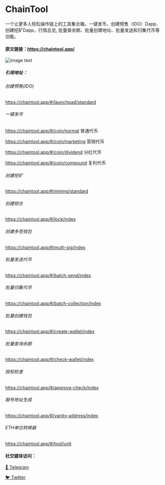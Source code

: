 # ChainTool
一个让更多人轻松操作链上的工具集合箱，一键发币、创建预售（IDO）Dapp、创建挖矿Dapp，行情总览, 批量查余额、批量创建地址、批量发送和归集代币等功能。

#### 原文链接：https://chaintool.app/

![image text](https://github.com/chaintoolapp/ChainTool/blob/main/img/web.PNG "web view")

##### 引用地址：

###### 创建预售(IDO)
https://chaintool.app/#/launchpad/standard 

###### 一键发币
https://chaintool.app/#/coin/normal  普通代币

https://chaintool.app/#/coin/marketing 营销代币

https://chaintool.app/#/coin/dividend  分红代币

https://chaintool.app/#/coin/compound  复利代币

###### 创建挖矿
https://chaintool.app/#/mining/standard

###### 创建锁仓
https://chaintool.app/#/lock/index

###### 创建多签钱包
https://chaintool.app/#/multi-sig/index

###### 批量发送代币
https://chaintool.app/#/batch-send/index

###### 批量归集代币
https://chaintool.app/#/batch-collection/index

###### 批量创建钱包
https://chaintool.app/#/create-wallet/index

###### 批量查询余额
https://chaintool.app/#/check-wallet/index

###### 授权检查
https://chaintool.app/#/approve-check/index

###### 靓号地址生成
https://chaintool.app/#/vanity-address/index

###### ETH单位转换器
https://chaintool.app/#/tool/unit



#### 社交媒体访问：
[💬 Telegram](https://t.me/chaintool_app)

[🐦 Twitter](https://twitter.com/chain_tool)

